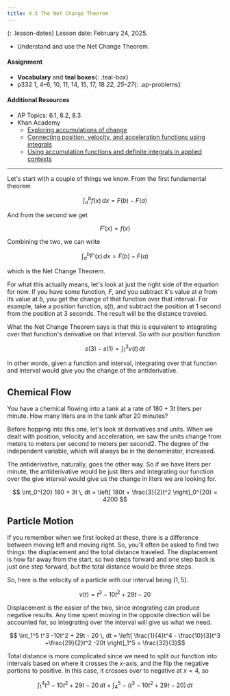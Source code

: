 ```yaml
---
title: 4.5 The Net Change Theorem
---
```


{: .lesson-dates}
Lesson date: February 24, 2025.

- Understand and use the Net Change Theorem.

#### Assignment

- **Vocabulary** and **teal boxes**{: .teal-box}
- p332 1, 4–6, 10, 11, 14, 15, 17, 18 *22, 25–27*{: .ap-problems}

#### Additional Resources

- AP Topics: 6.1, 8.2, 8.3
- Khan Academy
  - [Exploring accumulations of change](https://www.khanacademy.org/math/ap-calculus-ab/ab-integration-new/ab-6-1/v/introduction-to-integral-calculus)
  - [Connecting position, velocity, and acceleration functions using integrals](https://www.khanacademy.org/math/ap-calculus-ab/ab-applications-of-integration-new/ab-8-2/v/motion-problems-with-integrals)
  - [Using accumulation functions and definite integrals in applied contexts](https://www.khanacademy.org/math/ap-calculus-ab/ab-applications-of-integration-new/ab-8-3/v/area-under-rate-net-change)

---

Let's start with a couple of things we know. From the first fundamental theorem

$$ \int_a^b f(x) \, dx = F(b) - F(a) $$

And from the second we get

$$ F'(x) = f(x) $$

Combining the two, we can write

$$ \int_a^b F'(x) \, dx = F(b) - F(a) $$

which is the Net Change Theorem.

For what this actually means, let's look at just the right side of the equation for now. If you have some function, $F$, and you subtract it's value at $a$ from its value at $b$, you get the change of that function over that interval. For example, take a position function, $s(t)$, and subtract the position at 1 second from the position at 3 seconds. The result will be the distance traveled.

What the Net Change Theorem says is that this is equivalent to integrating over that function's derivative on that interval. So with our position function

$$ s(3) - s(1) = \int_1^3 v(t) \, dt $$

In other words, given a function and interval, integrating over that function and interval would give you the change of the antiderivative.

## Chemical Flow

You have a chemical flowing into a tank at a rate of $180 + 3t$ liters per minute. How many liters are in the tank after 20 minutes?

Before hopping into this one, let's look at derivatives and units. When we dealt with position, velocity and acceleration, we saw the units change from meters to meters per second to meters per second2. The degree of the independent variable, which will always be in the denominator, increased.

The antiderivative, naturally, goes the other way. So if we have liters per minute, the antiderivative would be just liters and integrating our function over the give interval would give us the change in liters we are looking for.

$$ \int_0^{20} 180 + 3t \, dt = \left[ 180t + \frac{3}{2}t^2 \right]_0^{20} = 4200 $$

## Particle Motion

If you remember when we first looked at these, there is a difference between moving left and moving right. So, you'll often be asked to find two things: the displacement and the total distance traveled. The displacement is how far away from the start, so two steps forward and one step back is just one step forward, but the total distance would be three steps.

So, here is the velocity of a particle with our interval being $[1,5]$.

$$ v(t) = t^3 -10t^2 + 29t - 20 $$

Displacement is the easier of the two, since integrating can produce negative results. Any time spent moving in the opposite direction will be accounted for, so integrating over the interval will give us what we need.

$$ \int_1^5 t^3 -10t^2 + 29t - 20 \, dt = \left[ \frac{1}{4}t^4 - \frac{10}{3}t^3 +\frac{29}{2}t^2 -20t \right]_1^5 = \frac{32}{3}$$

Total distance is more complicated since we need to split our function into intervals based on where it crosses the $x$-axis, and the flip the negative portions to positive. In this case, it crosses over to negative at $x=4$, so

$$ \int_1^4 t^3 -10t^2 + 29t - 20 \, dt + \int_4^5 -\left( t^3 -10t^2 + 29t - 20\right) \, dt $$